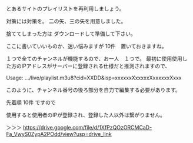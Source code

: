 
とあるサイトのプレイリストを再利用しましょう。

対策には対策を。
二の矢、三の矢を用意しました。

捨ててしまった方は ダウンロードして準備して下さい。

ここに書いていいものか、迷い悩みますが 10件　置いておきますね。

１つで全てのチャンネルが機能するので、お一人　１つで。
最初に使用使用した方のIPアドレスがサーバーに登録される仕様だと推測されますので、

Usage:
.../live/playlist.m3u8?cid=XXDD&isp=xxxxxxXxxxxxXxxxxxxXxxx

このように、チャンネル番号の後ろ部分を自力で編集する必要があります。

先着順 10件 ですので


使用すると使用者のIPが登録され、登録した人以外は繋がりません。

＞＞＞  https://drive.google.com/file/d/1XfPzQOzORCMCaD-Fa_VwyS0ZypA2POdd/view?usp=drive_link

